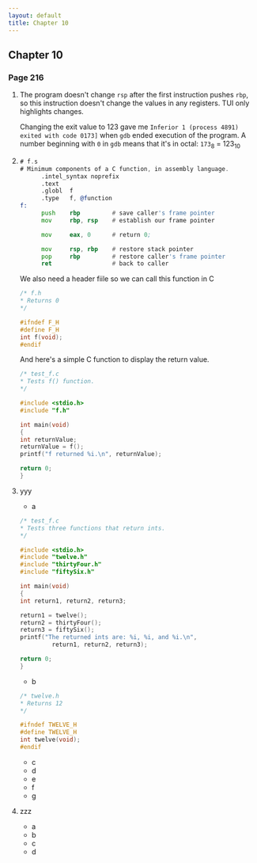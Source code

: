 ```yaml
---
layout: default
title: Chapter 10
---
```


## Chapter 10

### Page 216
1. The program doesn't change `rsp` after the first instruction pushes `rbp`, so this instruction doesn't change the values in any registers. TUI only highlights changes.
   
   Changing the exit value to 123 gave me `Inferior 1 (process 4891) exited with code 0173]` when `gdb` ended execution of the program. A number beginning with `0` in `gdb` means that it's in octal: `173`<sub>8</sub> = 123<sub>10</sub>

2. 
   ```asm
   # f.s
   # Minimum components of a C function, in assembly language.
         .intel_syntax noprefix
         .text
         .globl  f
         .type   f, @function
   f:
         push    rbp         # save caller's frame pointer
         mov     rbp, rsp    # establish our frame pointer

         mov     eax, 0      # return 0;

         mov     rsp, rbp    # restore stack pointer
         pop     rbp         # restore caller's frame pointer
         ret                 # back to caller
   ```
   We also need a header fiile so we can call this function in C
   ```c
   /* f.h
   * Returns 0
   */

   #ifndef F_H
   #define F_H
   int f(void);
   #endif
   ```
   And here's a simple C function to display the return value.
   ```c
   /* test_f.c
   * Tests f() function.
   */

   #include <stdio.h>
   #include "f.h"

   int main(void)
   {
   int returnValue;
   returnValue = f();
   printf("f returned %i.\n", returnValue);

   return 0;
   }
   ```
3. yyy
   * a
   ```c
   /* test_f.c
   * Tests three functions that return ints.
   */

   #include <stdio.h>
   #include "twelve.h"
   #include "thirtyFour.h"
   #include "fiftySix.h"

   int main(void)
   {
   int return1, return2, return3;

   return1 = twelve();
   return2 = thirtyFour();
   return3 = fiftySix();
   printf("The returned ints are: %i, %i, and %i.\n",
            return1, return2, return3);

   return 0;
   }
   ```
   * b
   ```c
   /* twelve.h
   * Returns 12
   */

   #ifndef TWELVE_H
   #define TWELVE_H
   int twelve(void);
   #endif
   ```
   * c
   * d
   * e
   * f
   * g
4. zzz
   * a
   * b
   * c
   * d

